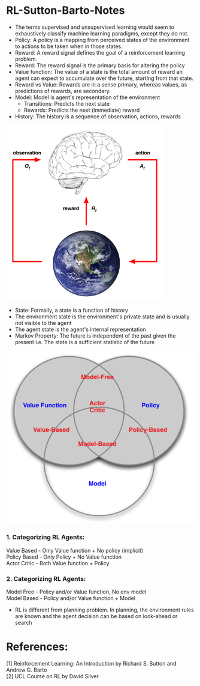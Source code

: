 # RL-Sutton-Barto-Notes

- The terms supervised and unsupervised learning would seem to exhaustively classify machine learning paradigms, except they do not. 
- Policy: A policy is a mapping from perceived states of the environment to actions to be taken when in those states. 
- Reward: A reward signal defines the goal of a reinforcement learning problem. 
- Reward: The reward signal is the primary basis for altering the policy 
- Value function: The value of a state is the total amount of reward an agent can expect to accumulate over the future, starting from that state. 
- Reward vs Value: Rewards are in a sense primary, whereas values, as predictions of rewards, are secondary.
- Model: Model is agent's representation of the environment
  - Transitions: Predicts the next state
  - Rewards: Predicts the next (immediate) reward
- History: The history is a sequence of observation, actions, rewards

![rl-problem](./images/agent-env-model.png)

- State: Formally, a state is a function of history 
- The environment state is the environment's private state and is usually not visible to the agent
- The agent state is the agent's internal representation
- Markov Property: The future is independent of the past given the present i.e. The state is a sufficient statistic of the future  

![category](./images/category.png)

### 1. Categorizing RL Agents:  
Value Based - Only Value function + No policy (implicit)  
Policy Based - Only Policy + No Value function  
Actor Critic - Both Value function + Policy  

### 2. Categorizing RL Agents:  
Model Free - Policy and/or Value function, No env model  
Model Based - Policy and/or Value function + Model  

- RL is different from planning problem. In planning, the environment rules are known and the agent decision can be based on look-ahead or search  


# References:
[1] Reinforcement Learning: An Introduction by Richard S. Sutton and Andrew G. Barto  
[2] UCL Course on RL by David Silver

